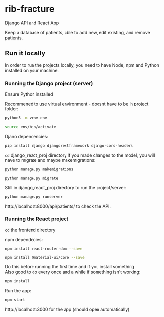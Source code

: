 # rib-fracture
Django API and React App

Keep a database of patients, able to add new, edit existing, and remove patients.

## Run it locally

In order to run the projects locally, you need to have Node, npm and Python installed on your machine.

### Running the Django project (server)

Ensure Python installed  

Recommened to use virtual environment - doesnt have to be in project folder:

```bash
python3 -m venv env
```

```bash
source env/bin/activate
```

Djano dependencies:

```bash
pip install django djangorestframework django-cors-headers
```
`cd` django_react_proj directory
If you made changes to the model, you will have to migrate and maybe makemigrations:

```bash
python manage.py makemigrations
```

```bash
python manage.py migrate
```

Still in django_react_proj directory to run the project/server:

```bash
python manage.py runserver
```

http://localhost:8000/api/patients/ to check the API.

### Running the React project

`cd` the frontend directory

npm dependecies:

```bash
npm install react-router-dom --save
```

```bash
npm install @material-ui/core --save
```

Do this before running the first time and if you install something  
Also good to do every once and a while if something isn't working:

```bash
npm install
```

Run the app:

```bash
npm start
```
http://localhost:3000 for the app (should open automatically)